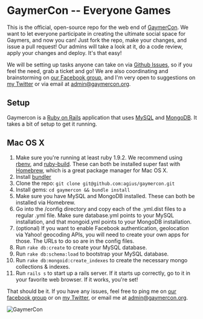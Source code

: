 GaymerCon -- Everyone Games
===========================
This is the official, open-source repo for the web end of [GaymerCon](http://www.gaymercon.org). We want to let everyone participate in creating the ultimate social space for Gaymers, and now you can! Just fork the repo, make your changes, and issue a pull request! Our admins will take a look at it, do a code review, apply your changes and deploy. It's that easy!

We will be setting up tasks anyone can take on via [Github Issues](https://github.com/agius/gaymercon/issues), so if you feel the need, grab a ticket and go! We are also coordinating and brainstorming on [our Facebook group](https://www.facebook.com/groups/gaymerconnect/), and I'm very open to suggestions on [my Twitter](http://twitter.com/agius) or via email at <admin@gaymercon.org>.

Setup
-----
Gaymercon is a [Ruby on Rails](http://guides.rubyonrails.org/) application that uses [MySQL](http://dev.mysql.com/doc/refman/5.1/en/index.html) and [MongoDB](http://www.mongodb.org/display/DOCS/Home;jsessionid=859A75B226E69E7A4D2829753253B330). It takes a bit of setup to get it running.

Mac OS X
--------
1. Make sure you're running at least ruby 1.9.2. We recommend using [rbenv](https://github.com/sstephenson/rbenv), and [ruby-build](https://github.com/sstephenson/ruby-build). These can both be installed super fast with [Homebrew](http://mxcl.github.com/homebrew/), which is a great package manager for Mac OS X.
2. Install [bundler](http://gembundler.com/)
3. Clone the repo: `git clone git@github.com:agius/gaymercon.git`
4. Install gems: `cd gaymercon && bundle install`
5. Make sure you have MySQL and MongoDB installed. These can both be installed via Homebrew.
6. Go into the /config directory and copy each of the .yml.dist files to a regular .yml file. Make sure database.yml points to your MySQL installation, and that mongoid.yml points to your MongoDB installation. 
7. (optional) If you want to enable Facebook authentication, geolocation via Yahoo! geocoding APIs, you will need to create your own apps for those. The URLs to do so are in the config files.
8. Run `rake db:create` to create your MySQL database.
9. Run `rake db:schema:load` to bootstrap your MySQL database.
10. Run `rake db:mongoid:create_indexes` to create the necessary mongo collections & indexes.
11. Run `rails s` to start up a rails server. If it starts up correctly, go to it in your favorite web browser. If it works, you're set!

That should be it. If you have any issues, feel free to ping me on [our facebook group](https://www.facebook.com/groups/gaymerconnect/) or on [my Twitter](http://twitter.com/agius), or email me at <admin@gaymercon.org>.

![GaymerCon](http://gaymercon.org/img/gaymercon-feature-bg.png)